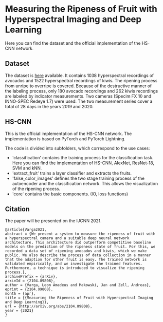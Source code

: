 # Measuring the Ripeness of Fruit with Hyperspectral Imaging and Deep Learning

Here you can find the dataset and the official implementation of the HS-CNN network.

## Dataset
The dataset is [here](https://cloud.cs.uni-tuebingen.de/index.php/s/nWKxxtN5wM9fz5E) available. It contains 1038 hyperspectral recordings of avocados and 1522 hyperspectral recordings of kiwis. The ripening process from unripe to overripe is covered. Because of the destructive manner of the labeling process, only 180 avocado recordings and 262 kiwis recordings are labeled by indicator measurements.
Two cameras (Specim FX 10 and INNO-SPEC Redeye 1.7) were used. The two measurement series cover a total of 28 days in the years 2019 and 2020.

## HS-CNN
This is the official implementation of the HS-CNN network. The implementation is based on PyTorch and PyTorch Lightning.

The code is divided into subfolders, which correspond to the use cases:
 - 'classification' contains the training process for the classification task. Here you can find the implementation of HS-CNN, AlexNet, ResNet-18, SVM and kNN.
 - 'extract_fruit' trains a layer classifier and extracts the fruits.
 - 'false_color_images' defines the two stage training process of the autoencoder and the classification network. This allows the visualization of the ripening process.
 - 'core' contains the basic components. (IO, loss functions)


             
## Citation
The paper will be presented on the IJCNN 2021.
```
@article{Varga2021,
abstract = {We present a system to measure the ripeness of fruit with a hyperspectral camera and a suitable deep neural network architecture. This architecture did outperform competitive baseline models on the prediction of the ripeness state of fruit. For this, we recorded a data set of ripening avocados and kiwis, which we make public. We also describe the process of data collection in a manner that the adaption for other fruit is easy. The trained network is validated empirically, and we investigate the trained features. Furthermore, a technique is introduced to visualize the ripening process.},
archivePrefix = {arXiv},
arxivId = {2104.09808},
author = {Varga, Leon Amadeus and Makowski, Jan and Zell, Andreas},
eprint = {2104.09808},
month = {apr},
title = {{Measuring the Ripeness of Fruit with Hyperspectral Imaging and Deep Learning}},
url = {http://arxiv.org/abs/2104.09808},
year = {2021}
}

```

